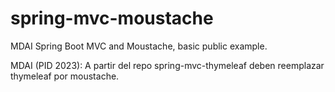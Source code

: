 # spring-mvc-moustache
MDAI Spring Boot MVC and Moustache, basic public example.

MDAI (PID 2023): A partir del repo spring-mvc-thymeleaf deben reemplazar thymeleaf por moustache.
